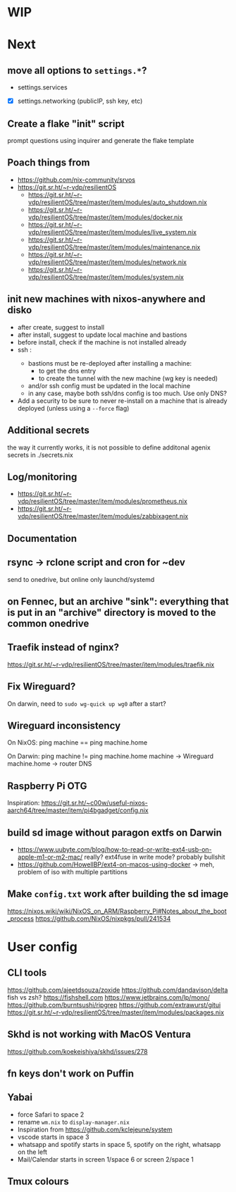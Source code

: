 # WIP

# Next

## move all options to `settings.*`?

- settings.services
- [x] settings.networking (publicIP, ssh key, etc)

## Create a flake "init" script

prompt questions using inquirer and generate the flake template

## Poach things from

- https://github.com/nix-community/srvos
- https://git.sr.ht/~r-vdp/resilientOS
  - https://git.sr.ht/~r-vdp/resilientOS/tree/master/item/modules/auto_shutdown.nix
  - https://git.sr.ht/~r-vdp/resilientOS/tree/master/item/modules/docker.nix
  - https://git.sr.ht/~r-vdp/resilientOS/tree/master/item/modules/live_system.nix
  - https://git.sr.ht/~r-vdp/resilientOS/tree/master/item/modules/maintenance.nix
  - https://git.sr.ht/~r-vdp/resilientOS/tree/master/item/modules/network.nix
  - https://git.sr.ht/~r-vdp/resilientOS/tree/master/item/modules/system.nix

## init new machines with nixos-anywhere and disko

- after create, suggest to install
- after install, suggest to update local machine and bastions
- before install, check if the machine is not installed already
- ssh <new-machine>:
  - bastions must be re-deployed after installing a machine:
    - to get the dns entry
    - to create the tunnel with the new machine (wg key is needed)
  - and/or ssh config must be updated in the local machine
  - in any case, maybe both ssh/dns config is too much. Use only DNS?
- Add a security to be sure to never re-install on a machine that is already deployed (unless using a `--force` flag)

## Additional secrets

the way it currently works, it is not possible to define additonal agenix secrets in ./secrets.nix

## Log/monitoring

- https://git.sr.ht/~r-vdp/resilientOS/tree/master/item/modules/prometheus.nix
- https://git.sr.ht/~r-vdp/resilientOS/tree/master/item/modules/zabbixagent.nix

## Documentation

## rsync -> rclone script and cron for ~dev

send to onedrive, but online only
launchd/systemd

## on Fennec, but an archive "sink": everything that is put in an "archive" directory is moved to the common onedrive

## Traefik instead of nginx?

https://git.sr.ht/~r-vdp/resilientOS/tree/master/item/modules/traefik.nix

## Fix Wireguard?

On darwin, need to `sudo wg-quick up wg0` after a start?

## Wireguard inconsistency

On NixOS:
ping machine == ping machine.home

On Darwin:
ping machine != ping machine.home
machine -> Wireguard
machine.home -> router DNS

## Raspberry Pi OTG

Inspiration: https://git.sr.ht/~c00w/useful-nixos-aarch64/tree/master/item/pi4bgadget/config.nix

## build sd image without paragon extfs on Darwin

- https://www.uubyte.com/blog/how-to-read-or-write-ext4-usb-on-apple-m1-or-m2-mac/
  really? ext4fuse in write mode? probably bullshit
- https://github.com/HowellBP/ext4-on-macos-using-docker -> meh, problem of iso with multiple partitions

## Make `config.txt` work after building the sd image

https://nixos.wiki/wiki/NixOS_on_ARM/Raspberry_Pi#Notes_about_the_boot_process
https://github.com/NixOS/nixpkgs/pull/241534

# User config

## CLI tools

https://github.com/ajeetdsouza/zoxide
https://github.com/dandavison/delta
fish vs zsh? https://fishshell.com
https://www.jetbrains.com/lp/mono/
https://github.com/burntsushi/ripgrep
https://github.com/extrawurst/gitui
https://git.sr.ht/~r-vdp/resilientOS/tree/master/item/modules/packages.nix

## Skhd is not working with MacOS Ventura

https://github.com/koekeishiya/skhd/issues/278

## fn keys don't work on Puffin

## Yabai

- force Safari to space 2
- rename `wm.nix` to `display-manager.nix`
- Inspiration from https://github.com/kclejeune/system
- vscode starts in space 3
- whatsapp and spotify starts in space 5, spotify on the right, whatsapp on the left
- Mail/Calendar starts in screen 1/space 6 or screen 2/space 1

## Tmux colours
